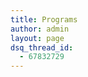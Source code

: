 ```yaml
---
title: Programs
author: admin
layout: page
dsq_thread_id:
  - 67832729
---
```




 [1]: http://digital-democracy.org/what-we-do/programs/burma-myanmar-program/
 [2]: http://digital-democracy.org/what-we-do/programs/chiapas-program
 [3]: http://digital-democracy.org/haiti-program/
 [4]: http://digital-democracy.org/what-we-do/programs/programs-remote-access
